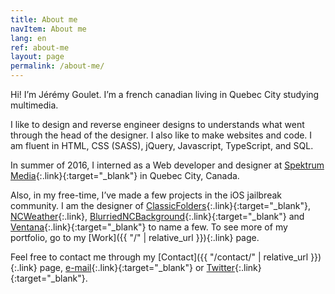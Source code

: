 ```yaml
---
title: About me
navItem: About me
lang: en
ref: about-me
layout: page
permalink: /about-me/
---
```


Hi! I’m Jérémy Goulet. I’m a french canadian living in Quebec City studying multimedia.

I like to design and reverse engineer designs to understands what went through the head of the designer. I also like to make websites and code. I am fluent in HTML, CSS (SASS), jQuery, Javascript, TypeScript, and SQL.

In summer of 2016, I interned as a Web developer and designer at [Spektrum Media](https://spektrummedia.com/){:.link}{:target="_blank"} in Quebec City, Canada.

Also, in my free-time, I’ve made a few projects in the iOS jailbreak community. I am the designer of [ClassicFolders](http://cydia.saurik.com/package/org.coolstar.classicfolders2){:.link}{:target="_blank"}, [NCWeather](/work/ncweather/){:.link}, [BlurriedNCBackground](http://cydia.saurik.com/package/org.thebigboss.blurriedncbackground/){:.link}{:target="_blank"} and [Ventana](http://cydia.saurik.com/package/org.coolstar.ventana/){:.link}{:target="_blank"} to name a few. To see more of my portfolio, go to my [Work]({{ "/" | relative_url }}){:.link} page.

Feel free to contact me through my [Contact]({{ "/contact/" | relative_url }}){:.link} page, [e-mail](mailto:info@jeremygoulet.ca){:.link}{:target="_blank"} or [Twitter](https://twitter.com/jeremygoulet){:.link}{:target="_blank"}.
